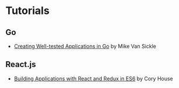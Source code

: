 # Tutorials

## Go

- [Creating Well-tested Applications in Go](https://app.pluralsight.com/library/courses/go-testing-applications)
   by Mike Van Sickle

## React.js

- [Building Applications with React and Redux in ES6](https://app.pluralsight.com/library/courses/react-redux-react-router-es6)
  by Cory House
